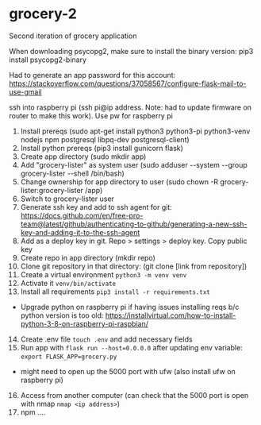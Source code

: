 # grocery-2
Second iteration of grocery application


When downloading psycopg2, make sure to install the binary version: pip3 install psycopg2-binary


Had to generate an app password for this account: 
https://stackoverflow.com/questions/37058567/configure-flask-mail-to-use-gmail


ssh into raspberry pi (ssh pi@ip address. Note: had to update firmware on router to make this work). Use pw for raspberry pi

1) Install prereqs (sudo apt-get install python3 python3-pi python3-venv nodejs npm postgresql libpq-dev postgresql-client)
2) Install python prereqs (pip3 install gunicorn flask)
3) Create app directory (sudo mkdir app)
4) Add "grocery-lister" as system user (sudo adduser --system --group grocery-lister --shell /bin/bash)
5) Change ownership for app directory to user (sudo chown -R grocery-lister:grocery-lister /app)
6) Switch to grocery-lister user
7) Generate ssh key and add to ssh agent for git: https://docs.github.com/en/free-pro-team@latest/github/authenticating-to-github/generating-a-new-ssh-key-and-adding-it-to-the-ssh-agent
8) Add as a deploy key in git. Repo > settings > deploy key. Copy public key
9) Create repo in app directory (mkdir repo)
10) Clone git repository in that directory: (git clone [link from repository])
11) Create a virtual environment `python3 -m venv venv`
12) Activate it `venv/bin/activate`
13) Install all requirements `pip3 install -r requirements.txt`
- Upgrade python on raspberry pi if having issues installing reqs b/c python version is too old: https://installvirtual.com/how-to-install-python-3-8-on-raspberry-pi-raspbian/
14) Create .env file `touch .env` and add necessary fields
15) Run app with `flask run --host=0.0.0.0` after updating env variable: `export FLASK_APP=grocery.py`
- might need to open up the 5000 port with ufw (also install ufw on raspberry pi)
16) Access from another computer (can check that the 5000 port is open with nmap `nmap <ip address>`)
17) npm ....

